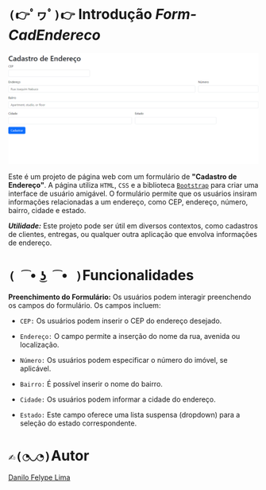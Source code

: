 # ``(👉ﾟヮﾟ)👉`` **Introdução** _Form-CadEndereco_

![pagina principal](img/pg-principal.png)

Este é um projeto de página web com um formulário de **"Cadastro de Endereço"**. A página utiliza ``HTML``, ``CSS`` e a biblioteca [``Bootstrap``](https://getbootstrap.com/docs/5.0/getting-started/introduction/) para criar uma interface de usuário amigável. O formulário permite que os usuários insiram informações relacionadas a um endereço, como CEP, endereço, número, bairro, cidade e estado.


**_Utilidade:_** Este projeto pode ser útil em diversos contextos, como cadastros de clientes, entregas, ou qualquer outra aplicação que envolva informações de endereço.

# ``( ͡• ͜ʖ ͡• )``**Funcionalidades**

**Preenchimento do Formulário:** Os usuários podem interagir preenchendo os campos do formulário. Os campos incluem:

+ ``CEP:`` Os usuários podem inserir o CEP do endereço desejado.

+ ``Endereço:`` O campo permite a inserção do nome da rua, avenida ou localização.

+ ``Número:`` Os usuários podem especificar o número do imóvel, se aplicável.

+ ``Bairro:`` É possível inserir o nome do bairro.

+ ``Cidade:`` Os usuários podem informar a cidade do endereço.

+ ``Estado:`` Este campo oferece uma lista suspensa (dropdown) para a seleção do estado correspondente.

# ``✍️(◔◡◔)``**Autor**

[Danilo Felype Lima](https://github.com/DaniloFelype)
